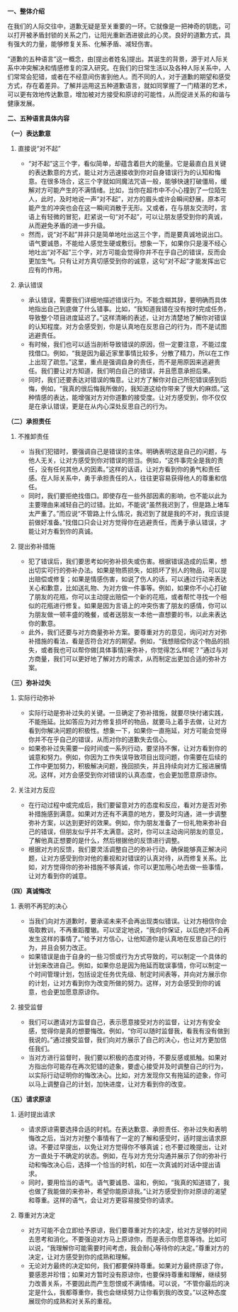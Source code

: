 **一、整体介绍**

在我们的人际交往中，道歉无疑是至关重要的一环。它就像是一把神奇的钥匙，可以打开被矛盾封锁的关系之门，让阳光重新洒进彼此的心灵。良好的道歉方式，具有强大的力量，能够修复关系、化解矛盾、减轻伤害。

“道歉的五种语言”这一概念，由[提出者姓名]提出。其诞生的背景，源于对人际关系中冲突解决和情感修复的深入研究。在我们的日常生活以及各种人际关系中，人们常常会犯错，或者在不经意间伤害到他人。而不同的人，对于道歉的期望和感受方式，存在着差异。了解并运用这五种道歉语言，就如同掌握了一门精湛的艺术，可以更有效地传达歉意，增加被对方接受和原谅的可能性，从而促进关系的和谐与健康发展。

**二、五种语言具体内容**

**（一）表达歉意**

1. 直接说“对不起”
    - “对不起”这三个字，看似简单，却蕴含着巨大的能量。它是最直白且关键的表达歉意的方式，能让对方迅速接收到你对自身错误行为的认知和悔意。在很多场合，这三个字就如同魔法咒语一般，能够快速打破僵局，缓解对方可能产生的不满情绪。比如，当你在超市中不小心撞到了一位陌生人，此时，及时地说一声“对不起”，对方的眉头或许会瞬间舒展，原本可能产生的冲突也会在这一瞬间消散于无形。又或者，在与朋友交流时，言语上有轻微的冒犯，赶紧说一句“对不起”，可以让朋友感受到你的真诚，从而避免矛盾的进一步升级。
    - 然而，说“对不起”并非只是简单地吐出这三个字，而是要真诚地说出口。语气要诚恳，不能给人感觉生硬或敷衍。想象一下，如果你只是漫不经心地吐出“对不起”三个字，对方可能会觉得你并不在乎自己的错误，反而会更加生气。只有让对方真切感受到你的诚意，这句“对不起”才能发挥出它应有的作用。

2. 承认错误
    - 承认错误，需要我们详细地描述错误行为。不能含糊其辞，要明确而具体地指出自己到底做了什么错事。比如，“我知道我错在没有按时完成任务，导致整个项目进度延迟了。”这样清晰的表述，让对方清楚地了解你对错误的认知程度。对方会感受到，你是认真地在反思自己的行为，而不是试图逃避责任。
    - 有时候，我们也可以适当剖析导致错误的原因，但一定要注意，不能过度找借口。例如，“我是因为最近家里事情比较多，分散了精力，所以在工作上出现了疏忽。”这里，重点是强调自身的责任，而不是用原因来逃避责任。我们要让对方知道，我们明白自己的错误，并且愿意承担后果。
    - 同时，我们还要表达对错误的悔意。让对方了解你对自己所犯错误感到后悔，例如，“我真的很后悔我所做的，我知道这给你带来了很大的麻烦。”这种情感的表达，能增强对方对你道歉的接受度。让对方感受到，你不仅仅是在承认错误，更是在从内心深处反思自己的行为。

**（二）承担责任**

1. 不推卸责任
    - 当我们犯错时，要强调自己是错误的主体。明确表明这是自己的问题，与他人无关，让对方感受到你对错误的担当。例如，“这件事完全是我的责任，没有任何其他人的因素。”这样的话语，让对方看到你的勇气和责任感。在人际关系中，勇于承担责任的人，往往更容易获得他人的尊重和信任。
    - 同时，我们要拒绝找借口。即使存在一些外部因素的影响，也不能以此为主要理由来减轻自己的过错。比如，不能说“虽然我迟到了，但是路上堵车太严重了。”而应说“不管路上什么情况，我迟到了就是我的不对，我应该提前做好准备。”找借口只会让对方觉得你在逃避责任，而勇于承认错误，才能让对方看到你的真诚。

2. 提出弥补措施
    - 犯了错误后，我们要思考如何弥补损失或伤害。根据错误造成的后果，想出切实可行的弥补办法。如果是物质损失，如损坏了别人的物品，可以提出赔偿或修复；如果是情感伤害，如说了伤人的话，可以通过行动来表达关心和歉意，比如送礼物、为对方做一件事等。例如，如果你不小心打破了朋友的花瓶，你可以主动提出赔偿一个新的花瓶，或者帮忙寻找一个相似的花瓶进行修复。如果是因为言语上的冲突伤害了朋友的感情，你可以为朋友做一顿丰盛的晚餐，或者送朋友一本他一直想要的书，以此来表达你的歉意。
    - 此外，我们还要与对方商量弥补方案。要尊重对方的意见，询问对方对弥补措施的看法，看是否符合对方的期望。例如，“我想赔偿你这个物品的损失，或者我也可以帮你做[具体事情]来弥补，你觉得怎么样呢？”通过与对方商量，我们可以更好地了解对方的需求，从而制定出更加合适的弥补方案。

**（三）弥补过失**

1. 实际行动弥补
    - 实际行动是弥补过失的关键。一旦确定了弥补措施，就要尽快付诸实践，不能拖延。比如答应为对方修复损坏的物品，就要马上着手去做，让对方看到你解决问题的积极性。想象一下，如果你一直拖延，对方可能会觉得你并不在乎自己的错误，从而对你的道歉失去信心。
    - 如果弥补过失需要一段时间或一系列行动，要坚持不懈，让对方看到你的诚意和努力。例如，你因为工作失误导致项目出现问题，你需要在后续的工作中更加努力，积极解决问题，挽回损失，并且持续向对方汇报进展情况。这样，对方会感受到你对错误的认真态度，也会更加愿意原谅你。

2. 关注对方反应
    - 在行动过程中或完成后，我们要留意对方的态度和反应，看对方是否对弥补措施感到满意。如果对方还有不满意的地方，要及时沟通，进一步调整弥补方案，以达到更好的效果。例如，你为朋友准备了一份礼物来弥补自己的错误，但朋友似乎并不太满意。这时，你可以主动询问朋友的意见，了解他真正想要的是什么，然后根据他的反馈进行调整。
    - 根据对方的反馈，我们要灵活调整自己的弥补行动，确保能够真正解决问题，让对方感受到你对他的重视和对错误的认真对待，从而修复关系。比如，对方觉得你的弥补措施不够真诚，你可以更加用心地去做一些事情，让对方看到你的诚意。

**（四）真诚悔改**

1. 表明不再犯的决心
    - 当我们向对方道歉时，要承诺未来不会再出现类似错误。让对方相信你会吸取教训，不再重蹈覆辙。可以坚定地说，“我向你保证，以后绝对不会再发生这样的事情了。”给予对方信心，让他知道你是认真地在反思自己的行为，并且会努力改正。
    - 如果错误是由于自身的一些习惯或行为方式导致的，可以制定一个具体的计划来改进自己。例如，如果你总是因为拖延而耽误事情，你可以制定一个时间管理计划，包括设定任务优先级、制定时间表等，并向对方展示你的计划，让对方看到你为改变所做的努力。这样，对方会感受到你的诚意，也会更加愿意原谅你。

2. 接受监督
    - 我们可以邀请对方监督自己，表示愿意接受对方的监督，让对方有安全感，觉得你是真的想要悔改。例如，“你可以随时监督我，看我有没有做到我说的。”通过接受监督，我们向对方展示了自己的决心，也让对方更加信任我们。
    - 当对方进行监督时，我们要以积极的态度对待，不要反感或抵触。如果对方指出你可能存在再次犯错的迹象，要虚心接受并及时调整自己的行为，以实际行动证明你的悔改决心。比如，对方发现你又有拖延的迹象，你可以马上调整自己的计划，加快进度，让对方看到你的改变。

**（五）请求原谅**

1. 适时提出请求
    - 请求原谅需要选择合适的时机。在表达歉意、承担责任、弥补过失和表明悔改之后，当对方对整个事情有了一定的了解和感受时，适时提出请求原谅。不要过早提出，以免让对方觉得你不够真诚；也不要过晚提出，让对方一直处于不确定的状态。例如，在与对方充分沟通并展示了你的弥补行动和悔改决心后，选择一个恰当的时机，如在一次真诚的对话中提出请求。
    - 同时，要用恰当的语气。语气要诚恳、温和，例如，“我真的知道错了，我也做了我能做的来弥补，希望你能原谅我。”让对方感受到你对原谅的渴望和尊重。这样的语气，会让对方更容易接受你的请求。

2. 尊重对方决定
    - 对方可能不会立即给予原谅，我们要尊重对方的决定，给对方足够的时间去思考和消化。不要强迫对方马上原谅你，而是表示你愿意等待。比如可以说，“我理解你可能需要时间考虑，我会耐心等待你的决定。”尊重对方的决定，让对方感受到你的成熟和理解。
    - 无论对方最终的决定如何，我们都要保持尊重。如果对方最终原谅了你，要感恩并珍惜；如果对方暂时没有原谅你，也要保持尊重和理解，继续努力改善关系，不要因此而产生怨恨或不满情绪。可以说，“不管你最后的决定是什么，我都尊重你，我也会继续努力让你看到我的改变。”以这种态度展现你的成熟和对关系的重视。
